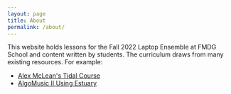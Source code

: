 ```yaml
---
layout: page
title: About
permalink: /about/
---
```


This website holds lessons for the Fall 2022 Laptop Ensemble at FMDG School and content written by students. The curriculum draws from many existing resources. For example:
* [Alex McLean's Tidal Course](http://tidalcycles.org/docs/patternlib/tutorials/online_course)
* [AlgoMusic II Using Estuary](https://pdxopen.tech/courses/algomusic-ii-tidalcycles-midi-and-beyond/lessons/getting-started-with-estuary/)
